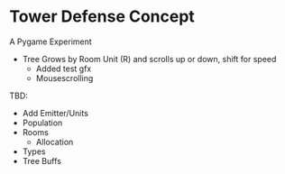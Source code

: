 # Tower Defense Concept
A Pygame Experiment

- Tree Grows by Room Unit (R) and scrolls up or down, shift for speed
    - Added test gfx
    - Mousescrolling

TBD:
- Add Emitter/Units
- Population
- Rooms
  - Allocation
- Types
- Tree Buffs 
